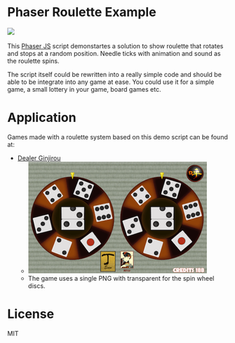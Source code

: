 # Phaser Roulette Example

![](http://befiveinfo.github.io/images/shared/roulette-experiment/roulette_thumbnail.png)

This [Phaser JS](https://phaser.io/) script demonstartes a solution to show roulette that rotates and stops at a random position. Needle ticks with animation and sound as the roulette spins.

The script itself could be rewritten into a really simple code and should be able to be integrate into any game at ease. You could use it for a simple game, a small lottery in your game, board games etc.

# Application
Games made with a roulette system based on this demo script can be found at:
- [Dealer Ginjirou](http://play.befive.info/dealer-ginjirou/)
  - ![](https://raw.githubusercontent.com/BeFiveINFO/BeFiveINFO.github.io/master/images/shared/roulette-experiment/dealer_ginjirou_gamescreen_thumbnail.png)
  - The game uses a single PNG with transparent for the spin wheel discs.

# License
MIT
